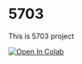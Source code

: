 # 5703
This is 5703 project

[![Open In Colab](https://colab.research.google.com/assets/colab-badge.svg)](https://colab.research.google.com/github/jili0434/5703/blob/main/5703API.ipynb)
